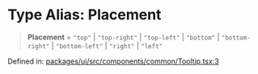 # Type Alias: Placement

> **Placement** = `"top"` \| `"top-right"` \| `"top-left"` \| `"bottom"` \| `"bottom-right"` \| `"bottom-left"` \| `"right"` \| `"left"`

Defined in: [packages/ui/src/components/common/Tooltip.tsx:3](https://github.com/laruss/react-text-game/blob/ebc985d74d2d38c34169b7426a7d28520cf19743/packages/ui/src/components/common/Tooltip.tsx#L3)
